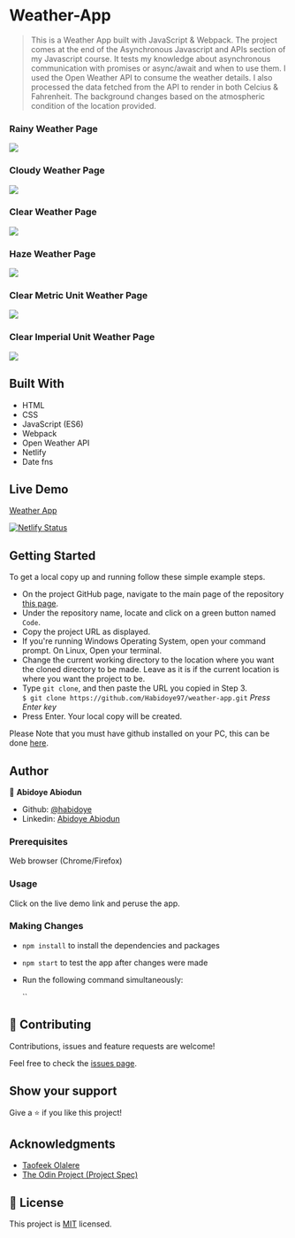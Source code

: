 # Weather-App
> This is a Weather App built with JavaScript &amp; Webpack. The project comes at the end of the Asynchronous Javascript and APIs section of my Javascript course. It tests my knowledge about asynchronous communication with promises or async/await and when to use them. I used the Open Weather API to consume the weather details. I also processed the data fetched from the API to render in both Celcius & Fahrenheit. The background changes based on the atmospheric condition of the location provided.

### Rainy Weather Page
<img src="src\images\screenshot\one.png">

### Cloudy Weather Page
<img src="src\images\screenshot\three.png">

### Clear Weather Page
<img src="src\images\screenshot\four.png">

### Haze Weather Page
<img src="src\images\screenshot\two.png">

### Clear Metric Unit Weather Page
<img src="src\images\screenshot\five.png">

### Clear Imperial Unit Weather Page
<img src="src\images\screenshot\six.png">

## Built With

- HTML
- CSS
- JavaScript (ES6)
- Webpack
- Open Weather API
- Netlify
- Date fns

## Live Demo

<a href="https://wappjs.netlify.app/" target="_blank">Weather App</a>

[![Netlify Status](https://api.netlify.com/api/v1/badges/d9522c2e-5f11-412b-95a0-8f2d136c8cbc/deploy-status)](https://app.netlify.com/sites/wappjs/deploys)

## Getting Started

To get a local copy up and running follow these simple example steps.

- On the project GitHub page, navigate to the main page of the repository [this page](https://github.com/Habidoye97/weather-app/tree/main).
- Under the repository name, locate and click on a green button named `Code`.
- Copy the project URL as displayed.
- If you're running Windows Operating System, open your command prompt. On Linux, Open your terminal.
- Change the current working directory to the location where you want the cloned directory to be made. Leave as it is if the current location is where you want the project to be.
- Type `git clone`, and then paste the URL you copied in Step 3.<br>
  `$ git clone https://github.com/Habidoye97/weather-app.git` <em>Press Enter key</em><br>
- Press Enter. Your local copy will be created.

Please Note that you must have github installed on your PC, this can be done [here](https://gist.github.com/derhuerst/1b15ff4652a867391f03).

## Author

👤 **Abidoye Abiodun**

- Github: [@habidoye](https://github.com/Habidoye97)
- Linkedin: [Abidoye Abiodun](https://www.linkedin.com/in/abidoye-abiodun-peter-59b30a143/)

### Prerequisites

Web browser (Chrome/Firefox)

### Usage

Click on the live demo link and peruse the app.

### Making Changes

- `npm install` to install the dependencies and packages
- `npm start` to test the app after changes were made

- Run the following command simultaneously:

  ``
## 🤝 Contributing

Contributions, issues and feature requests are welcome!

Feel free to check the [issues page](https://github.com/Habidoye97/weather-app/issues).

## Show your support

Give a ⭐️ if you like this project!

## Acknowledgments

- [Taofeek Olalere](https://github.com/teekaytech)
- [The Odin Project (Project Spec)](https://www.theodinproject.com/courses/javascript/lessons/todo-list)

## 📝 License

This project is [MIT](lic.url) licensed.
